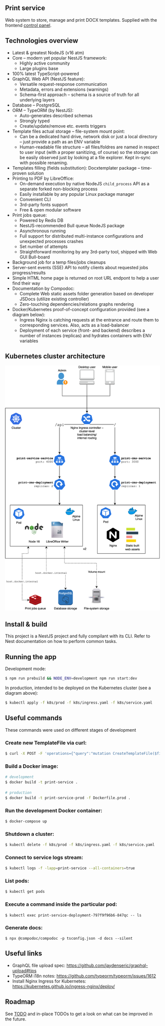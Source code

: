 ## Print service
Web system to store, manage and print DOCX templates. Supplied with the frontend [control panel](https://github.com/ussserrr/print-cms).


## Technologies overview
 - Latest & greatest NodeJS (v16 atm)
 - Core – modern yet popular NestJS framework:
   - Highly active community
   - Large plugins base
 - 100% latest TypeScript-powered
 - GraphQL Web API (NestJS feature):
   - Versatile request-response communication
   - Metadata, errors and extensions (warnings)
   - Schema-first approach – schema is a source of truth for all underlying layers
 - Database – PostgreSQL
 - ORM – TypeORM (by NestJS):
   - Auto-generates described schemas
   - Strongly typed
   - Create/update/remove etc. events triggers
 - Template files actual storage – file-system mount point:
   - Can be a dedicated hard drive, network disk or just a local directory – just provide a path as an ENV variable
   - Human-readable file structure – all files/foldres are named in respect to user input (with a proper sanitizing, of course) so the storage can be easily observed just by looking at a file explorer. Kept in-sync with possible renaming.
 - Templates filling (fields substitution): Docxtemplater package – time-proven solution
 - Printing to PDF by LibreOffice:
   - On-demand execution by native NodeJS `child_process` API as a separate forked non-blocking process
   - Easily installable by any popular Linux package manager
   - Convenient CLI
   - 3rd-party fonts support
   - Free & open modular software
 - Print jobs queue:
   - Powered by Redis DB
   - NestJS-recommended Bull queue NodeJS package
   - Asynchronous running
   - Full support for distributed multi-instance configurations and unexpected processes crashes
   - Set number of attempts
   - Straightforward monitoring by any 3rd-party tool, shipped with Web GUI Bull-board
 - Background job for a temp files/jobs cleanups
 - Server-sent events (SSE) API to notify clients about requested jobs progress/results
 - Simple HTML home page is returned on root URL endpont to help a user find their way
 - Documentation by Compodoc:
   - Complete Web static assets folder generation based on developer JSDocs (utilize existing controller)
   - Zero-touching dependencies/relations graphs rendering
 - Docker/Kubernetes proof-of-concept configuration provided (see a diagram below):
   - Ingress Nginx is catching requests at the entrance and route them to corresponding services. Also, acts as a load-balancer
   - Deployment of each service (front- and backend) describes a number of instances (replicas) and hydrates containers with ENV variables


## Kubernetes cluster architecture
![diagram](/k8s/cluster-diagram.png)


## Install & build
This project is a NestJS project and fully compilant with its CLI. Refer to Nest documentation on how to perform common tasks.


## Running the app
Development mode:
```bash
$ npm run prebuild && NODE_ENV=development npm run start:dev
```

In production, intended to be deployed on the Kubernetes cluster (see a diagram above):
```bash
$ kubectl apply -f k8s/prod -f k8s/ingress.yaml -f k8s/service.yaml
```


## Useful commands
These commands were used on different stages of development

### Create new TemplateFile via curl:
```bash
$ curl -X POST -F 'operations={"query":"mutation CreateTemplateFile($file:Upload!) {\n  createTemplateFile(file:$file data:{templateTypeId:\"b1c1d8aa-5f07-4475-8719-a6dbb669b13e\"})\n {id title}}", "variables":{"file":null}}' -F 'map={"0":["variables.file"]}' -F '0=@/Users/chufyrev/Pictures/IMG_3184.JPG' http://localhost/api/graphql
```

### Build a Docker image:
```bash
# development
$ docker build -t print-service .

# production
$ docker build -t print-service-prod -f Dockerfile.prod .
```

### Run the development Docker container:
```bash
$ docker-compose up
```

### Shutdown a cluster:
```bash
$ kubectl delete -f k8s/prod -f k8s/ingress.yaml -f k8s/service.yaml
```

### Connect to service logs stream:
```bash
$ kubectl logs -f -lapp=print-service --all-containers=true
```

### List pods:
```bash
$ kubectl get pods
```

### Execute a command inside the particular pod:
```
$ kubectl exec print-service-deployment-797f9f96b6-847qc -- ls
```

### Generate docs:
```
$ npx @compodoc/compodoc -p tsconfig.json -d docs --silent
```


## Useful links
 - GraphQL file upload spec: https://github.com/jaydenseric/graphql-upload#tips
 - TypeORM i18n notes: https://github.com/typeorm/typeorm/issues/1612
 - Install Nginx Ingress for Kubernetes: https://kubernetes.github.io/ingress-nginx/deploy/


## Roadmap
See [TODO](/TODO.md) and in-place TODOs to get a look on what can be improved in the future.
